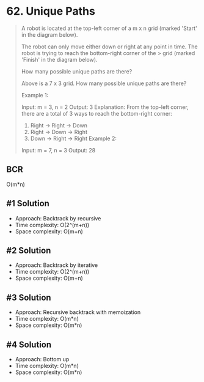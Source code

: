 # 62. Unique Paths

> A robot is located at the top-left corner of a m x n grid (marked 'Start' in the diagram below).
>
> The robot can only move either down or right at any point in time. The robot is trying to reach the bottom-right corner of the > grid (marked 'Finish' in the diagram below).
>
> How many possible unique paths are there?
>
> Above is a 7 x 3 grid. How many possible unique paths are there?
>
> Example 1:
>
> Input: m = 3, n = 2
> Output: 3
> Explanation:
> From the top-left corner, there are a total of 3 ways to reach the bottom-right corner:
>
> 1. Right -> Right -> Down
> 2. Right -> Down -> Right
> 3. Down -> Right -> Right
>    Example 2:
>
> Input: m = 7, n = 3
> Output: 28

## BCR

O(m\*n)

## #1 Solution

- Approach: Backtrack by recursive
- Time complexity: O(2^(m+n))
- Space complexity: O(m+n)

## #2 Solution

- Approach: Backtrack by iterative
- Time complexity: O(2^(m+n))
- Space complexity: O(m+n)

## #3 Solution

- Approach: Recursive backtrack with memoization
- Time complexity: O(m\*n)
- Space complexity: O(m\*n)

## #4 Solution

- Approach: Bottom up
- Time complexity: O(m\*n)
- Space complexity: O(m\*n)

